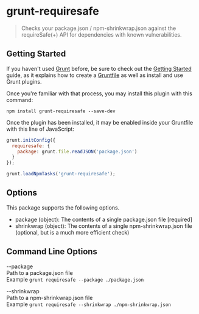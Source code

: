 # grunt-requiresafe
> Checks your package.json / npm-shrinkwrap.json against the requireSafe(+) API for dependencies with known vulnerabilities.


## Getting Started

If you haven't used [Grunt](http://gruntjs.com/) before, be sure to check out the [Getting Started](http://gruntjs.com/getting-started) guide, as it explains how to create a [Gruntfile](http://gruntjs.com/sample-gruntfile) as well as install and use Grunt plugins.

Once you're familiar with that process, you may install this plugin with this command:

```shell
npm install grunt-requiresafe --save-dev
```

Once the plugin has been installed, it may be enabled inside your Gruntfile with this line of JavaScript:

```js
grunt.initConfig({
  requiresafe: {
    package: grunt.file.readJSON('package.json')
  }
});

grunt.loadNpmTasks('grunt-requiresafe');
```

## Options
This package supports the following options.

- package (object): The contents of a single package.json file [required]
- shrinkwrap (object): The contents of a single npm-shrinkwrap.json file (optional, but is a much more efficient check)

## Command Line Options

--package  
Path to a package.json file  
Example `grunt requiresafe --package ./package.json`
    
--shrinkwrap  
Path to a npm-shrinkwrap.json file  
Example `grunt requiresafe --shrinkwrap ./npm-shrinkwrap.json`



